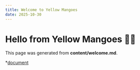 ```yaml
---
title: Welcome to Yellow Mangoes
date: 2025-10-30
---
```


# Hello from Yellow Mangoes 🍋🥭

This page was generated from **content/welcome.md**.

*[document](BVJ-3VMBO-K-T1-begrippenlijst.docx)